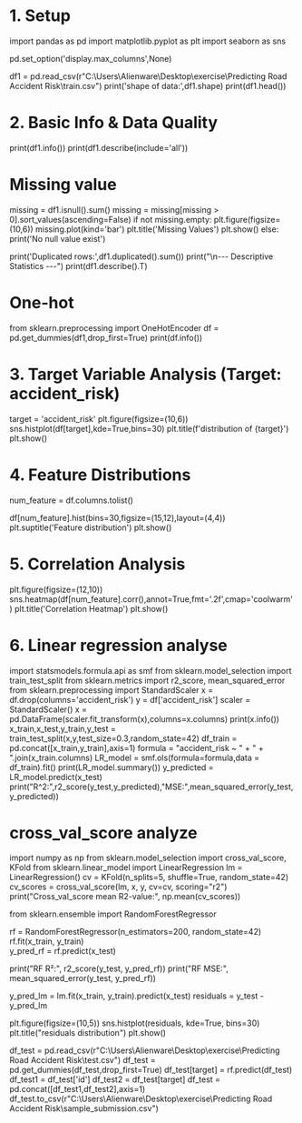 # 1. Setup
import pandas as pd
import matplotlib.pyplot as plt
import seaborn as sns

pd.set_option('display.max_columns',None)

df1 = pd.read_csv(r"C:\Users\Alienware\Desktop\exercise\Predicting Road Accident Risk\train.csv")
print('shape of data:',df1.shape)
print(df1.head())

# 2. Basic Info & Data Quality
print(df1.info())
print(df1.describe(include='all'))

# Missing value
missing = df1.isnull().sum()
missing = missing[missing > 0].sort_values(ascending=False)
if not missing.empty:
    plt.figure(figsize=(10,6))
    missing.plot(kind='bar')
    plt.title('Missing Values')
    plt.show()
else:
    print('No null value exist')

print('Duplicated rows:',df1.duplicated().sum())
print("\n--- Descriptive Statistics ---")
print(df1.describe().T)
# One-hot
from sklearn.preprocessing import OneHotEncoder
df = pd.get_dummies(df1,drop_first=True) 
print(df.info())

# 3. Target Variable Analysis (Target: accident_risk)
target = 'accident_risk'
plt.figure(figsize=(10,6))
sns.histplot(df[target],kde=True,bins=30)
plt.title(f'distribution of {target}')
plt.show()

# 4. Feature Distributions
num_feature = df.columns.tolist()

df[num_feature].hist(bins=30,figsize=(15,12),layout=(4,4))
plt.suptitle('Feature distribution')
plt.show()

# 5. Correlation Analysis
plt.figure(figsize=(12,10))
sns.heatmap(df[num_feature].corr(),annot=True,fmt='.2f',cmap='coolwarm')
plt.title('Correlation Heatmap')
plt.show()

# 6. Linear regression analyse
import statsmodels.formula.api as smf
from sklearn.model_selection import train_test_split
from sklearn.metrics import r2_score, mean_squared_error
from sklearn.preprocessing import StandardScaler
x = df.drop(columns='accident_risk')
y = df['accident_risk']
scaler = StandardScaler()
x = pd.DataFrame(scaler.fit_transform(x),columns=x.columns)
print(x.info())
x_train,x_test,y_train,y_test = train_test_split(x,y,test_size=0.3,random_state=42)
df_train = pd.concat([x_train,y_train],axis=1)
formula = "accident_risk ~ " + " + ".join(x_train.columns)
LR_model = smf.ols(formula=formula,data = df_train).fit()
print(LR_model.summary())
y_predicted = LR_model.predict(x_test)
print("R^2:",r2_score(y_test,y_predicted),"MSE:",mean_squared_error(y_test,y_predicted))

# cross_val_score analyze
import numpy as np
from sklearn.model_selection import cross_val_score, KFold
from sklearn.linear_model import LinearRegression
lm = LinearRegression()
cv = KFold(n_splits=5, shuffle=True, random_state=42)
cv_scores = cross_val_score(lm, x, y, cv=cv, scoring="r2")
print("Cross_val_score mean R2-value:", np.mean(cv_scores))

from sklearn.ensemble import RandomForestRegressor

rf = RandomForestRegressor(n_estimators=200, random_state=42)
rf.fit(x_train, y_train)  
y_pred_rf = rf.predict(x_test)  

print("RF R²:", r2_score(y_test, y_pred_rf))
print("RF MSE:", mean_squared_error(y_test, y_pred_rf))


y_pred_lm = lm.fit(x_train, y_train).predict(x_test)
residuals = y_test - y_pred_lm


plt.figure(figsize=(10,5))
sns.histplot(residuals, kde=True, bins=30)
plt.title("residuals distribution")
plt.show()


df_test = pd.read_csv(r"C:\Users\Alienware\Desktop\exercise\Predicting Road Accident Risk\test.csv")
df_test = pd.get_dummies(df_test,drop_first=True)
df_test[target] = rf.predict(df_test)
df_test1 = df_test['id']
df_test2 = df_test[target]
df_test = pd.concat([df_test1,df_test2],axis=1)
df_test.to_csv(r"C:\Users\Alienware\Desktop\exercise\Predicting Road Accident Risk\sample_submission.csv")
